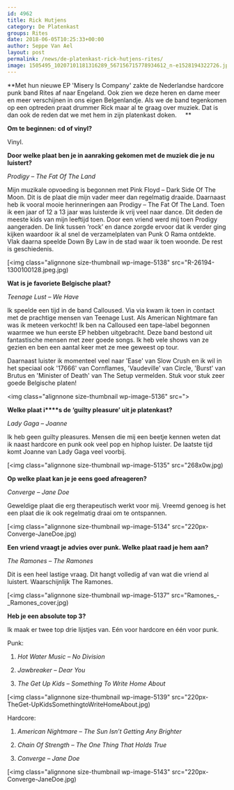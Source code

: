 ```yaml
---
id: 4962
title: Rick Hutjens 
category: De Platenkast
groups: Rites
date: 2018-06-05T10:25:33+00:00
author: Seppe Van Ael
layout: post
permalink: /news/de-platenkast-rick-hutjens-rites/
image: 1505495_10207101181316289_567156715778934612_n-e1528194322726.jpg
---
```

**Met hun nieuwe EP 'Misery Is Company' zakte de Nederlandse hardcore punk band Rites af naar Engeland. Ook zien we deze heren en dame meer en meer verschijnen in ons eigen Belgenlandje. Als we de band tegenkomen op een optreden praat drummer Rick maar al te graag over muziek. Dat is dan ook de reden dat we met hem in zijn platenkast doken.     **

**Om te beginnen: cd of vinyl?**
  
Vinyl.

**Door welke plaat ben je in aanraking gekomen met de muziek die je nu luistert?**

_Prodigy – The Fat Of The Land_

Mijn muzikale opvoeding is begonnen met Pink Floyd – Dark Side Of The Moon. Dit is de plaat die mijn vader meer dan regelmatig draaide. Daarnaast heb ik vooral mooie herinneringen aan Prodigy – The Fat Of The Land. Toen ik een jaar of 12 a 13 jaar was luisterde ik vrij veel naar dance. Dit deden de meeste kids van mijn leeftijd toen. Door een vriend werd mij toen Prodigy aangeraden. De link tussen ‘rock’ en dance zorgde ervoor dat ik verder ging kijken waardoor ik al snel de verzamelplaten van Punk O Rama ontdekte. Vlak daarna speelde Down By Law in de stad waar ik toen woonde. De rest is geschiedenis.

[<img class="alignnone size-thumbnail wp-image-5138" src="R-26194-1300100128.jpeg.jpg)

**Wat is je favoriete Belgische plaat?**
  
_Teenage Lust – We Have_

Ik speelde een tijd in de band Calloused. Via via kwam ik toen in contact met de prachtige mensen van Teenage Lust. Als American Nightmare fan was ik meteen verkocht! Ik ben na Calloused een tape-label begonnen waarmee we hun eerste EP hebben uitgebracht. Deze band bestond uit fantastische mensen met zeer goede songs. Ik heb vele shows van ze gezien en ben een aantal keer met ze mee geweest op tour.
  
Daarnaast luister ik momenteel veel naar 'Ease' van Slow Crush en ik wil in het speciaal ook '17666' van Cornflames, 'Vaudeville' van Circle, 'Burst' van Brutus en 'Minister of Death' van The Setup vermelden. Stuk voor stuk zeer goede Belgische platen!

<img class="alignnone size-thumbnail wp-image-5136" src=">

**W****elke plaa****t i****s de ‘guilty pleasure’ uit je platenkast?**

_Lady Gaga – Joanne_
  
Ik heb geen guilty pleasures. Mensen die mij een beetje kennen weten dat ik naast hardcore en punk ook veel pop en hiphop luister. De laatste tijd komt Joanne van Lady Gaga veel voorbij.

[<img class="alignnone size-thumbnail wp-image-5135" src="268x0w.jpg)

**Op welke plaat kan je je eens goed afreageren?**
  
_Converge – Jane Doe_

Geweldige plaat die erg therapeutisch werkt voor mij. Vreemd genoeg is het een plaat die ik ook regelmatig draai om te ontspannen.

[<img class="alignnone size-thumbnail wp-image-5134" src="220px-Converge-JaneDoe.jpg)

**Een vriend vraagt je advies over punk. Welke plaat raad je hem aan?**

_The Ramones – The Ramones_

Dit is een heel lastige vraag. Dit hangt volledig af van wat die vriend al luistert. Waarschijnlijk The Ramones.

[<img class="alignnone size-thumbnail wp-image-5137" src="Ramones_-_Ramones_cover.jpg)

**Heb je een absolute top 3?**
  
Ik maak er twee top drie lijstjes van. Eén voor hardcore en één voor punk.
  
Punk:
  
1. _Hot Water Music – No Division_
  
2. _Jawbreaker – Dear You_
  
3. _The Get Up Kids – Something To Write Home About_

[<img class="alignnone size-thumbnail wp-image-5139" src="220px-TheGet-UpKidsSomethingtoWriteHomeAbout.jpg)

Hardcore:
  
1. _American Nightmare – The Sun Isn’t Getting Any Brighter_
  
2. _Chain Of Strength – The One Thing That Holds True_
  
3. _Converge – Jane Doe_

[<img class="alignnone size-thumbnail wp-image-5143" src="220px-Converge-JaneDoe.jpg)